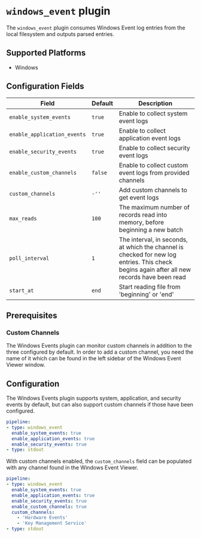 # `windows_event` plugin

The `windows_event` plugin consumes Windows Event log entries from the local filesystem and outputs parsed entries.

## Supported Platforms

- Windows

## Configuration Fields

| Field | Default | Description |
| --- | --- | --- |
| `enable_system_events` | `true` | Enable to collect system event logs |
| `enable_application_events` | `true` | Enable to collect application event logs |
| `enable_security_events` | `true`  | Enable to collect security event logs |
| `enable_custom_channels` | `false` | Enable to collect custom event logs from provided channels |
| `custom_channels` | `-''` | Add custom channels to get event logs  |
| `max_reads` | `100` | The maximum number of records read into memory, before beginning a new batch |
| `poll_interval` | `1` | The interval, in seconds, at which the channel is checked for new log entries. This check begins again after all new records have been read |
| `start_at` | `end` | Start reading file from 'beginning' or 'end' |

## Prerequisites

### Custom Channels

The Windows Events plugin can monitor custom channels in addition to the three configured by default. In order to add a custom channel, you need the name of it which can be found in the left sidebar of the Windows Event Viewer window.

## Configuration

The Windows Events plugin supports system, application, and security events by default, but can also support custom channels if those have been configured.

```yaml
pipeline:
- type: windows_event
  enable_system_events: true
  enable_application_events: true
  enable_security_events: true
- type: stdout
```

With custom channels enabled, the `custom_channels` field can be populated with any channel found in the Windows Event Viewer.

```yaml
pipeline:
- type: windows_event
  enable_system_events: true
  enable_application_events: true
  enable_security_events: true
  enable_custom_channels: true
  custom_channels:
    - 'Hardware Events'
    - 'Key Management Service'
- type: stdout
```
